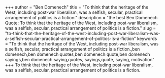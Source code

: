 +++
author = "Ben Domenech"
title = "To think that the heritage of the West, including post-war liberalism, was a selfish, secular, practical arrangement of politics is a fiction."
description = "the best Ben Domenech Quote: To think that the heritage of the West, including post-war liberalism, was a selfish, secular, practical arrangement of politics is a fiction."
slug = "to-think-that-the-heritage-of-the-west-including-post-war-liberalism-was-a-selfish-secular-practical-arrangement-of-politics-is-a-fiction"
keywords = "To think that the heritage of the West, including post-war liberalism, was a selfish, secular, practical arrangement of politics is a fiction.,ben domenech,ben domenech quotes,ben domenech quote,ben domenech sayings,ben domenech saying,quotes, sayings,quote, saying, motivation"
+++
To think that the heritage of the West, including post-war liberalism, was a selfish, secular, practical arrangement of politics is a fiction.
